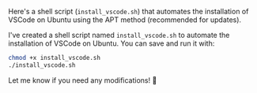 Here's a shell script (`install_vscode.sh`) that automates the installation of VSCode on Ubuntu using the APT method (recommended for updates).

I've created a shell script named `install_vscode.sh` to automate the installation of VSCode on Ubuntu. You can save and run it with:

```bash
chmod +x install_vscode.sh
./install_vscode.sh
```

Let me know if you need any modifications! 🚀
